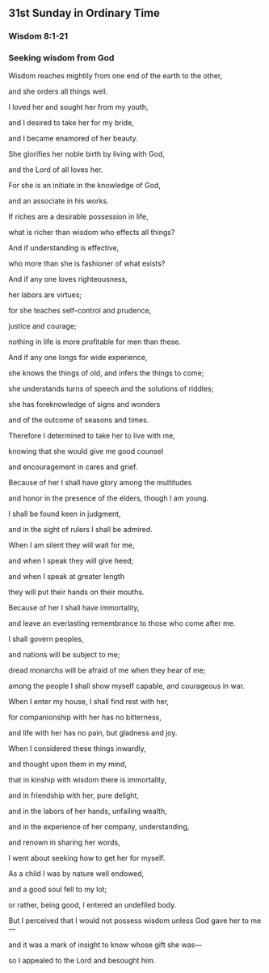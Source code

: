 ## 31st Sunday in Ordinary Time

### Wisdom 8:1-21

### Seeking wisdom from God

Wisdom reaches mightily from one end of the earth to the other,

and she orders all things well.

I loved her and sought her from my youth,

and I desired to take her for my bride,

and I became enamored of her beauty.

She glorifies her noble birth by living with God,

and the Lord of all loves her.

For she is an initiate in the knowledge of God,

and an associate in his works.

If riches are a desirable possession in life,

what is richer than wisdom who effects all things?

And if understanding is effective,

who more than she is fashioner of what exists?

And if any one loves righteousness,

her labors are virtues;

for she teaches self-control and prudence,

justice and courage;

nothing in life is more profitable for men than these.

And if any one longs for wide experience,

she knows the things of old, and infers the things to come;

she understands turns of speech and the solutions of riddles;

she has foreknowledge of signs and wonders

and of the outcome of seasons and times.

Therefore I determined to take her to live with me,

knowing that she would give me good counsel

and encouragement in cares and grief.

Because of her I shall have glory among the multitudes

and honor in the presence of the elders, though I am young.

I shall be found keen in judgment,

and in the sight of rulers I shall be admired.

When I am silent they will wait for me,

and when I speak they will give heed;

and when I speak at greater length

they will put their hands on their mouths.

Because of her I shall have immortality,

and leave an everlasting remembrance to those who come after me.

I shall govern peoples,

and nations will be subject to me;

dread monarchs will be afraid of me when they hear of me;

among the people I shall show myself capable, and courageous in war.

When I enter my house, I shall find rest with her,

for companionship with her has no bitterness,

and life with her has no pain, but gladness and joy.

When I considered these things inwardly,

and thought upon them in my mind,

that in kinship with wisdom there is immortality,

and in friendship with her, pure delight,

and in the labors of her hands, unfailing wealth,

and in the experience of her company, understanding,

and renown in sharing her words,

I went about seeking how to get her for myself.

As a child I was by nature well endowed,

and a good soul fell to my lot;

or rather, being good, I entered an undefiled body.

But I perceived that I would not possess wisdom unless God gave her to me—

and it was a mark of insight to know whose gift she was—

so I appealed to the Lord and besought him.